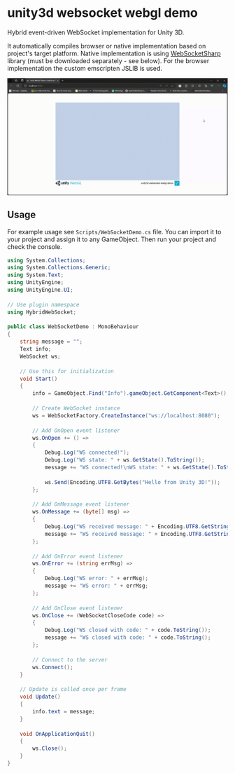 # unity3d websocket webgl demo

Hybrid event-driven WebSocket implementation for Unity 3D.

It automatically compiles browser or native implementation based on project's target platform. Native implementation is using [WebSocketSharp](https://github.com/sta/websocket-sharp) library (must be downloaded separately - see below). For the browser implementation the custom emscripten JSLIB is used.

![demo](Demos/demo.gif)

## Usage

For example usage see `Scripts/WebSocketDemo.cs` file. You can import it to your project and assign it to any GameObject. Then run your project and check the console.

```csharp
using System.Collections;
using System.Collections.Generic;
using System.Text;
using UnityEngine;
using UnityEngine.UI;

// Use plugin namespace
using HybridWebSocket;

public class WebSocketDemo : MonoBehaviour
{
    string message = "";
    Text info;
    WebSocket ws;

    // Use this for initialization
    void Start()
    {
        info = GameObject.Find("Info").gameObject.GetComponent<Text>();

        // Create WebSocket instance
        ws = WebSocketFactory.CreateInstance("ws://localhost:8080");

        // Add OnOpen event listener
        ws.OnOpen += () =>
        {
            Debug.Log("WS connected!");
            Debug.Log("WS state: " + ws.GetState().ToString());
            message += "WS connected!\nWS state: " + ws.GetState().ToString() + "\n";

            ws.Send(Encoding.UTF8.GetBytes("Hello from Unity 3D!"));
        };

        // Add OnMessage event listener
        ws.OnMessage += (byte[] msg) =>
        {
            Debug.Log("WS received message: " + Encoding.UTF8.GetString(msg));
            message += "WS received message: " + Encoding.UTF8.GetString(msg) + "\n";
        };

        // Add OnError event listener
        ws.OnError += (string errMsg) =>
        {
            Debug.Log("WS error: " + errMsg);
            message += "WS error: " + errMsg;
        };

        // Add OnClose event listener
        ws.OnClose += (WebSocketCloseCode code) =>
        {
            Debug.Log("WS closed with code: " + code.ToString());
            message += "WS closed with code: " + code.ToString();
        };

        // Connect to the server
        ws.Connect();
    }

    // Update is called once per frame
    void Update()
    {
        info.text = message;
    }

    void OnApplicationQuit()
    {
        ws.Close();
    }
}
```